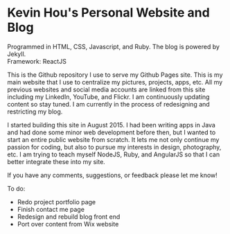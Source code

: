 # Kevin Hou's Personal Website and Blog
Programmed in HTML, CSS, Javascript, and Ruby. The blog is powered by Jekyll. 
<br />
Framework: ReactJS

This is the Github repository I use to serve my Github Pages site. This is my main website that I use to centralize my pictures, projects, apps, etc. All my previous websites and social media accounts are linked from this site including my LinkedIn, YouTube, and Flickr. I am continuously updating content so stay tuned. I am currently in the process of redesigning and restricting my blog. 

I started building this site in August 2015. I had been writing apps in Java and had done some minor web development before then, but I wanted to start an entire public website from scratch. It lets me not only continue my passion for coding, but also to pursue my interests in design, photography, etc. I am trying to teach myself NodeJS, Ruby, and AngularJS so that I can better integrate these into my site.

If you have any comments, suggestions, or feedback please let me know!

To do:
<ul>
  <li>Redo project portfolio page</li>
  <li>Finish contact me page</li>
  <li>Redesign and rebuild blog front end </li>
  <li>Port over content from Wix website</li>
</ul>
